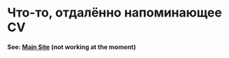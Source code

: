 # Что-то, отдалённо напоминающее CV
<h4> See: <a href="https://artematrr.github.io/My_First_Resume/">Main Site</a> (not working at the moment) </h4> 
